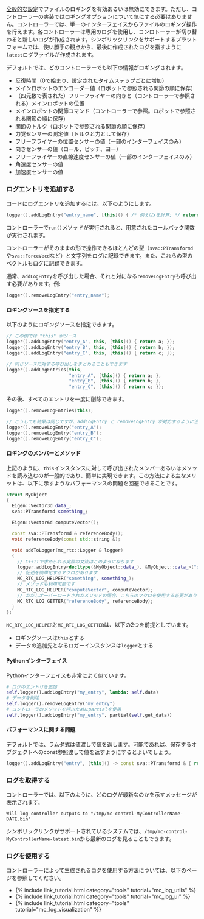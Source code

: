 [全般的な設定]({{site.baseurl}}/tutorials/introduction/configuration.html)でファイルのロギングを有効あるいは無効にできます。ただし、コントローラーの実装ではロギングオプションについて気にする必要はありません。コントローラーでは、単一のインターフェイスからファイルのロギング操作を行えます。各コントローラーは専用のログを使用し、コンロトーラーが切り替わると新しいログが作成されます。シンボリックリンクをサポートするプラットフォームでは、使い勝手の観点から、最後に作成されたログを指すように`latest`ログファイルが作成されます。

デフォルトでは、どのコントローラーでも以下の情報がロギングされます。
- 反復時間（0で始まり、設定されたタイムステップごとに増加）
- メインロボットのエンコーダー値（ロボットで参照される関節の順に保存）
- （四元数で表された）フリーフライヤーの向きと（コントローラーで参照される）メインロボットの位置
- メインロボットの関節コマンド（コントローラーで参照。ロボットで参照される関節の順に保存）
- 関節のトルク（ロボットで参照される関節の順に保存）
- 力覚センサーの測定値（トルクと力として保存）
- フリーフライヤーの位置センサーの値（一部のインターフェイスのみ）
- 向きセンサーの値（ロール、ピッチ、ヨー）
- フリーフライヤーの直線速度センサーの値（一部のインターフェイスのみ）
- 角速度センサーの値
- 加速度センサーの値

### ログエントリを追加する

コードにログエントリを追加するには、以下のようにします。

```cpp
logger().addLogEntry("entry_name", [this]() { /* 例えばxを計算; */ return x; });
```

コントローラーで`run()`メソッドが実行されると、用意されたコールバック関数が実行されます。

コントローラーがそのままの形で操作できるほとんどの型（`sva::PTransformd`や`sva::ForceVecd`など）と文字列をログに記録できます。また、これらの型のベクトルもログに記録できます。

通常、`addLogEntry`を呼び出した場合、それと対になる`removeLogEntry`も呼び出す必要があります。例:

```cpp
logger().removeLogEntry("entry_name");
```

#### ロギングソースを指定する

以下のようにロギングソースを指定できます。

```cpp
// この例では "this" がソース
logger().addLogEntry("entry_A", this, [this]() { return a; });
logger().addLogEntry("entry_B", this, [this]() { return b; });
logger().addLogEntry("entry_C", this, [this]() { return c; });

// 同じソースに対する呼び出しをまとめることもできます
logger().addLogEntries(this,
                       "entry_A", [this]() { return a; },
                       "entry_B", [this]() { return b; },
                       "entry_C", [this]() { return c; });
```

その後、すべてのエントリを一度に削除できます。

```cpp
logger().removeLogEntries(this);

// こうしても結果は同じですが、addLogEntry と removeLogEntry が対応するように注意する必要があります
logger().removeLogEntry("entry_A");
logger().removeLogEntry("entry_B");
logger().removeLogEntry("entry_C");
```

#### ロギングのメンバーとメソッド

上記のように、`this`インスタンスに対して呼び出されたメンバーあるいはメソッドを読み込むのが一般的であり、簡単に実現できます。この方法による主なメリットは、以下に示すようなパフォーマンスの問題を回避できることです。

```cpp
struct MyObject
{
  Eigen::Vector3d data_;
  sva::PTransformd something_;

  Eigen::Vector6d computeVector();

  const sva::PTransformd & referenceBody();
  void referenceBody(const std::string &);

  void addToLogger(mc_rtc::Logger & logger)
  {
    // C++11で求められる実際の文法はこのようになります
    logger.addLogEntry<decltype(&MyObject::data_), &MyObject::data_>("data", this);
    // 記述を簡単化するマクロがあります
    MC_RTC_LOG_HELPER("something", something_);
    // メソッドも利用可能です
    MC_RTC_LOG_HELPER("computeVector", computeVector);
    // ただしオーバーロードされたメソッドの場合、こちらのマクロを使用する必要があります
    MC_RTC_LOG_GETTER("referenceBody", referenceBody);
  }
};
```

`MC_RTC_LOG_HELPER`と`MC_RTC_LOG_GETTER`は、以下の2つを前提としています。

- ロギングソースは`this`とする
- データの追加先となるロガーインスタンスは`logger`とする

#### Pythonインターフェイス

Pythonインターフェイスも非常によく似ています。

```python
# ログのエントリを追加
self.logger().addLogEntry("my_entry", lambda: self.data)
# データを削除
self.logger().removeLogEntry("my_entry")
# コントローラのメソッドを呼ぶためにpartialを使用
self.logger().addLogEntry("my_entry", partial(self.get_data))
```

#### パフォーマンスに関する問題

デフォルトでは、ラムダ式は値渡しで値を返します。可能であれば、保存するオブジェクトへのconst参照渡しで値を返すようにするとよいでしょう。

```cpp
logger().addLogEntry("entry", [this]() -> const sva::PTransformd & { return trans_; }
```

### ログを取得する

コントローラーでは、以下のように、どのログが最新なのかを示すメッセージが表示されます。

```console
Will log controller outputs to "/tmp/mc-control-MyControllerName-DATE.bin"
```

シンボリックリンクがサポートされているシステムでは、`/tmp/mc-control-MyControllerName-latest.bin`から最新のログを見ることもできます。

### ログを使用する

コントローラーによって生成されるログを使用する方法については、以下のページを参照してください。

- {% include link_tutorial.html category="tools" tutorial="mc_log_utils" %}
- {% include link_tutorial.html category="tools" tutorial="mc_log_ui" %}
- {% include link_tutorial.html category="tools" tutorial="mc_log_visualization" %}
